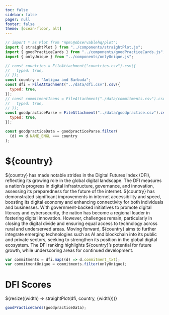 ```yaml
---
toc: false
sidebar: false
pager: null
footer: false
theme: [ocean-floor, alt]
---
```


<head>
<link rel="stylesheet" href="../style.css">
</head>

<!-- back to root button -->

<a href="../" class="back-to-root">
  <span class="arrow"></span>
</a>
<!-- <span class="muted">go back</span> -->

<!-- import components -->

```js
// import * as Plot from "npm:@observablehq/plot";
import { straightPlot } from "../components/straightPlot.js";
import { goodPracticeCards } from "../components/goodPracticeCards.js";
import { onlyUnique } from "../components/onlyUnique.js";
```

<!-- load countries -->

```js
// const countries = FileAttachment("countries.csv").csv({
//   typed: true,
// });
const country = "Antigua and Barbuda";
const dfi = FileAttachment("../data/dfi.csv").csv({
  typed: true,
});
// const commitmentIcons = FileAttachment("./data/commitments.csv").csv({
//   typed: true,
// });
const goodpracticeParse = FileAttachment("../data/goodpractice.csv").csv({
  typed: true,
});
```

```js
const goodpracticeData = goodpracticeParse.filter(
  (d) => d.NAME_ENGL === country
);
```

<div class="hero">
  <h1>${country}</h1>
</div>

<p>
${country} has made notable strides in the Digital Futures Index (DFI), reflecting its growing role in the global digital landscape. The DFI measures a nation’s progress in digital infrastructure, governance, and innovation, assessing its preparedness for the future of the internet. ${country} has demonstrated significant improvements in internet accessibility and speed, boosting its digital economy and enhancing connectivity for both individuals and businesses. With government-backed initiatives to promote digital literacy and cybersecurity, the nation has become a regional leader in fostering digital innovation. However, challenges remain, particularly in closing the digital divide and ensuring equal access to technology across rural and underserved areas. Moving forward, ${country} aims to further integrate emerging technologies such as AI and blockchain into its public and private sectors, seeking to strengthen its position in the global digital ecosystem. The DFI ranking highlights ${country}’s potential for future growth, while underscoring areas for continued development.
</p>

```js
var commitments = dfi.map((d) => d.commitment_txt);
var commitmentUnique = commitments.filter(onlyUnique);
```

# DFI Scores

  <div class="grid grid-cols-1">
  <div class="card">
      ${resize((width) => straightPlot(dfi, country, {width}))}
    </div>
  </div>

  <div id="goodpractice-section">
  </div>

```js
goodPracticeCards(goodpracticeData);
```
